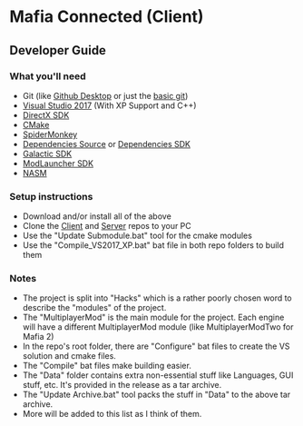 # Mafia Connected (Client)
## Developer Guide

### What you'll need
* Git (like [Github Desktop]([https://git-scm.com/downloads](https://desktop.github.com/)) or just the [basic git](https://git-scm.com/downloads))
* [Visual Studio 2017](https://www.visualstudio.com/downloads/) (With XP Support and C++)
* [DirectX SDK](https://www.microsoft.com/en-gb/download/details.aspx?id=6812)
* [CMake](https://cmake.org/download/)
* [SpiderMonkey](https://github.com/jack9267/SpiderMonkey)
* [Dependencies Source](https://github.com/jack9267/Dependencies) or [Dependencies SDK](https://www.dropbox.com/s/g4xynz3hwlq7nud/Dependencies-31-05-2022.exe?dl=1)
* [Galactic SDK](https://www.dropbox.com/s/if6vi8tux8hy0mb/Galactic%20SDK.exe?dl=1)
* [ModLauncher SDK](https://www.dropbox.com/s/prdanh15gqgcnxe/Mod%20Launcher%20SDK.exe?dl=1)
* [NASM](https://www.nasm.us/pub/nasm/releasebuilds/?C=M;O=D)

### Setup instructions
* Download and/or install all of the above
* Clone the [Client](https://github.com/mafiaconnected/MafiaC) and [Server](https://github.com/mafiaconnected/MafiaC-Server) repos to your PC
* Use the "Update Submodule.bat" tool for the cmake modules
* Use the "Compile_VS2017_XP.bat" bat file in both repo folders to build them

### Notes
* The project is split into "Hacks" which is a rather poorly chosen word to describe the "modules" of the project.
* The "MultiplayerMod" is the main module for the project. Each engine will have a different MultiplayerMod module (like MultiplayerModTwo for Mafia 2)
* In the repo's root folder, there are "Configure" bat files to create the VS solution and cmake files.
* The "Compile" bat files make building easier.
* The "Data" folder contains extra non-essential stuff like Languages, GUI stuff, etc. It's provided in the release as a tar archive.
* The "Update Archive.bat" tool packs the stuff in "Data" to the above tar archive.
* More will be added to this list as I think of them.
